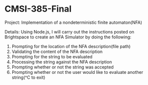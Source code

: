# CMSI-385-Final
Project: Implementation of a nondeterministic finite automaton(NFA)

Details: Using Node.js, I will carry out the instructions posted on Brightspace to create an NFA Simulator by doing the following:

1. Prompting for the location of the NFA description(file path)
2. Validating the content of the NFA description
3. Prompting for the string to be evaluated
4. Processing the string against the NFA description
5. Prompting whether or not the string was accepted
6. Prompting whether or not the user would like to evaluate another string(^C to exit)



